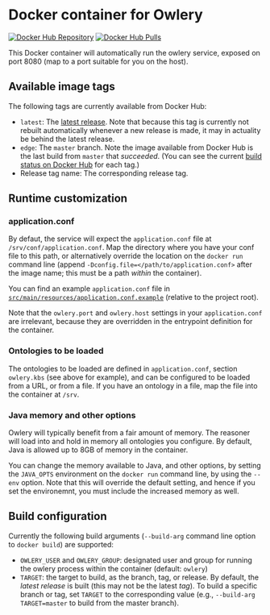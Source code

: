 # Docker container for Owlery

[![Docker Hub Repository](https://img.shields.io/docker/automated/phenoscape/owlery.svg)](https://hub.docker.com/r/phenoscape/owlery/) [![Docker Hub Pulls](https://img.shields.io/docker/pulls/phenoscape/owlery.svg)](https://hub.docker.com/r/phenoscape/owlery/)

This Docker container will automatically run the owlery service, exposed on
port 8080 (map to a port suitable for you on the host).

## Available image tags
The following tags are currently available from Docker Hub:
* `latest`: The [latest release]. Note that because this tag is currently not rebuilt automatically whenever a new release is made, it may in actuality be behind the latest release.
* `edge`: The `master` branch. Note the image available from Docker Hub is the last build from `master` that _succeeded_. (You can see the current [build status on Docker Hub] for each tag.)
* Release tag name: The corresponding release tag.

## Runtime customization

### application.conf
By defaut, the service will expect the `application.conf` file at `/srv/conf/application.conf`. Map the directory where you have your conf file to this path, or alternatively override the location on the `docker run` command line (append `-Dconfig.file=</path/to/application.conf>` after the image name; this must be a path _within_ the container).

You can find an example `application.conf` file in [`src/main/resources/application.conf.example`](../src/main/resources/application.conf.example) (relative to the project root).

Note that the `owlery.port` and `owlery.host` settings in your `application.conf` are irrelevant, because they are overridden in the entrypoint definition for the container.

### Ontologies to be loaded
The ontologies to be loaded are defined in `application.conf`, section `owlery.kbs` (see above for example), and can be configured to be loaded from a URL, or from a file. If you have an ontology in a file, map the file into the container at `/srv`.

### Java memory and other options
Owlery will typically benefit from a fair amount of memory. The reasoner will load into and hold in memory all ontologies you configure. By default, Java is allowed up to 8GB of memory in the container.

You can change the memory available to Java, and other options, by setting the `JAVA_OPTS` environment on the `docker run` command line, by using the `--env` option. Note that this will override the default setting, and hence if you set the environemnt, you must include the increased memory as well.

## Build configuration

Currently the following build arguments (`--build-arg` command line option to `docker build`) are supported:

* `OWLERY_USER` and `OWLERY_GROUP`: designated user and group for running
  the owlery process within the container (default: `owlery`)
* `TARGET`: the target to build, as the branch, tag, or release. By default,
  the _latest release_ is built (this may not be the latest _tag_). To build
  a specific branch or tag, set `TARGET` to the corresponding value (e.g.,
  `--build-arg TARGET=master` to build from the master branch).

[latest release]: https://github.com/phenoscape/owlery/releases/latest
[build status on Docker Hub]: https://hub.docker.com/r/phenoscape/owlery/builds/
